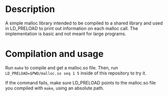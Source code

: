 # Description
A simple malloc library intended to be compiled to a shared library and used in LD_PRELOAD to print out information on each malloc call. The implementation is basic and not meant for large programs.

# Compilation and usage
Run `make` to compile and get a malloc.so file.
Then, run `LD_PRELOAD=$PWD/malloc.so seq 1 5` inside of this repository to try it. 

If the command fails, make sure LD_PRELOAD points to the malloc.so file you compiled with `make`, using an absolute path.
